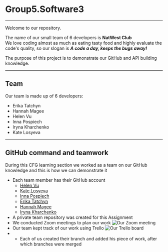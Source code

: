 # Group5.Software3
___
Welcome to our repository.  

The name of our small team of 6 developers is **NatWest Club**  
We love coding almost as much as eating tasty food and highly evaluate the code's quality, so our slogan is ***A code a day, keeps the bugs away!***  

The purpose of this project is to demonstrate 
our GitHub and API building knowledge.
___
## Team
Our team is made up of 6 developers:
* Erika Tatchyn
* Hannah Magee
* Helen Vu
* Inna Pospiech
* Iryna Kharchenko
* Kate Losyeva
___
## GitHub command and teamwork
During this CFG learning section we worked as a team
on our GitHub knowledge and this is how
we can demonstrate it
* Each team member has their GitHub account 
    * [Helen Vu](https://github.com/hvuvuzella)
    * [Kate Losyeva](https://github.com/katlosyeva)
    * [Inna Pospiech](https://github.com/ipospiech)
    * [Erika Tatchyn](https://github.com/ErikaTatchyn)
    * [Hannah Magee](https://github.com/hannahmagee)
    * [Iryna Kharchenko](https://github.com/Kharchenko-Iryna)
* A private team repository was created for this Assignment
* We conducted Zoom meetings to plan our work
  ![Our Zoom meeting]()
* Our team kept track of our work using Trello
  ![Our Trello board](https://drive.google.com/uc?export=view&id=1Qr_8FOE7Mdx5oN1vCCo9tzMSQb6jwaax)
* * Each of us created their branch and added his piece of work,
after which branches were merged